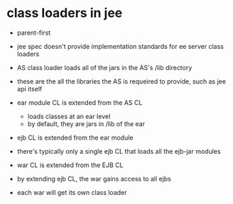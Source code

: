 # class loaders in jee

- parent-first

- jee spec doesn't provide implementation standards for ee server class loaders

- AS class loader loads all of the jars in the AS's /lib directory
- these are the all the libraries the AS is requeired to provide, such as jee api itself

- ear module CL is extended from the AS CL
  - loads classes at an ear level
  - by default, they are jars in /lib of the ear

- ejb CL is extended from the ear module
- there's typically only a single ejb CL that loads all the ejb-jar modules

- war CL is extended from the EJB CL
- by extending ejb CL, the war gains access to all ejbs
- each war will get its own class loader
